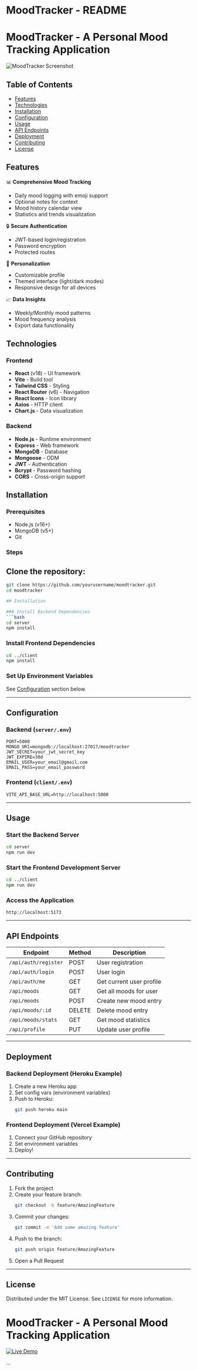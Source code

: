 
# MoodTracker - README
# MoodTracker - A Personal Mood Tracking Application

![MoodTracker Screenshot](./image.png) <!-- Replace with actual screenshot -->

## Table of Contents
- [Features](#features)
- [Technologies](#technologies)
- [Installation](#installation)
- [Configuration](#configuration)
- [Usage](#usage)
- [API Endpoints](#api-endpoints)
- [Deployment](#deployment)
- [Contributing](#contributing)
- [License](#license)

## Features

📊 **Comprehensive Mood Tracking**
- Daily mood logging with emoji support
- Optional notes for context
- Mood history calendar view
- Statistics and trends visualization

🔒 **Secure Authentication**
- JWT-based login/registration
- Password encryption
- Protected routes

🎨 **Personalization**
- Customizable profile
- Themed interface (light/dark modes)
- Responsive design for all devices

📈 **Data Insights**
- Weekly/Monthly mood patterns
- Mood frequency analysis
- Export data functionality

## Technologies

### Frontend
- **React** (v18) - UI framework  
- **Vite** - Build tool  
- **Tailwind CSS** - Styling  
- **React Router** (v6) - Navigation  
- **React Icons** - Icon library  
- **Axios** - HTTP client  
- **Chart.js** - Data visualization  

### Backend
- **Node.js** - Runtime environment  
- **Express** - Web framework  
- **MongoDB** - Database  
- **Mongoose** - ODM  
- **JWT** - Authentication  
- **Bcrypt** - Password hashing  
- **CORS** - Cross-origin support  

## Installation

### Prerequisites
- Node.js (v16+)
- MongoDB (v5+)
- Git

### Steps
## Clone the repository:
   ```bash
   git clone https://github.com/yourusername/moodtracker.git
   cd moodtracker

## Installation

### Install Backend Dependencies
```bash
cd server
npm install
```

### Install Frontend Dependencies
```bash
cd ../client
npm install
```

### Set Up Environment Variables  
See [Configuration](#configuration) section below.

---

## Configuration

### Backend (`server/.env`)
```env
PORT=5000
MONGO_URI=mongodb://localhost:27017/moodtracker
JWT_SECRET=your_jwt_secret_key
JWT_EXPIRE=30d
EMAIL_USER=your_email@gmail.com
EMAIL_PASS=your_email_password
```

### Frontend (`client/.env`)
```env
VITE_API_BASE_URL=http://localhost:5000
```

---

## Usage

### Start the Backend Server
```bash
cd server
npm run dev
```

### Start the Frontend Development Server
```bash
cd ../client
npm run dev
```

### Access the Application
```url
http://localhost:5173
```

---

## API Endpoints

| Endpoint              | Method | Description              |
|-----------------------|--------|--------------------------|
| `/api/auth/register` | POST   | User registration        |
| `/api/auth/login`    | POST   | User login               |
| `/api/auth/me`       | GET    | Get current user profile |
| `/api/moods`         | GET    | Get all moods for user   |
| `/api/moods`         | POST   | Create new mood entry    |
| `/api/moods/:id`     | DELETE | Delete mood entry        |
| `/api/moods/stats`   | GET    | Get mood statistics      |
| `/api/profile`       | PUT    | Update user profile      |

---

## Deployment

### Backend Deployment (Heroku Example)
1. Create a new Heroku app  
2. Set config vars (environment variables)  
3. Push to Heroku:
   ```bash
   git push heroku main
   ```

### Frontend Deployment (Vercel Example)
1. Connect your GitHub repository  
2. Set environment variables  
3. Deploy!

---

## Contributing

1. Fork the project  
2. Create your feature branch:
   ```bash
   git checkout -b feature/AmazingFeature
   ```
3. Commit your changes:
   ```bash
   git commit -m 'Add some amazing feature'
   ```
4. Push to the branch:
   ```bash
   git push origin feature/AmazingFeature
   ```
5. Open a Pull Request

---

## License

Distributed under the MIT License. See `LICENSE` for more information.

# MoodTracker - A Personal Mood Tracking Application

[![Live Demo](https://img.shields.io/badge/Live-Demo-green?style=for-the-badge&logo=vercel)](https://mood-tracker-three-eta.vercel.app/)

...

